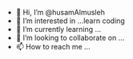 - 👋 Hi, I’m @husamAlmusleh
- 👀 I’m interested in ...learn coding
- 🌱 I’m currently learning ...
- 💞️ I’m looking to collaborate on ...
- 📫 How to reach me ...

<!---
husamAlmusleh/husamAlmusleh is a ✨ special ✨ repository because its `README.md` (this file) appears on your GitHub profile.
You can click the Preview link to take a look at your changes.
--->
